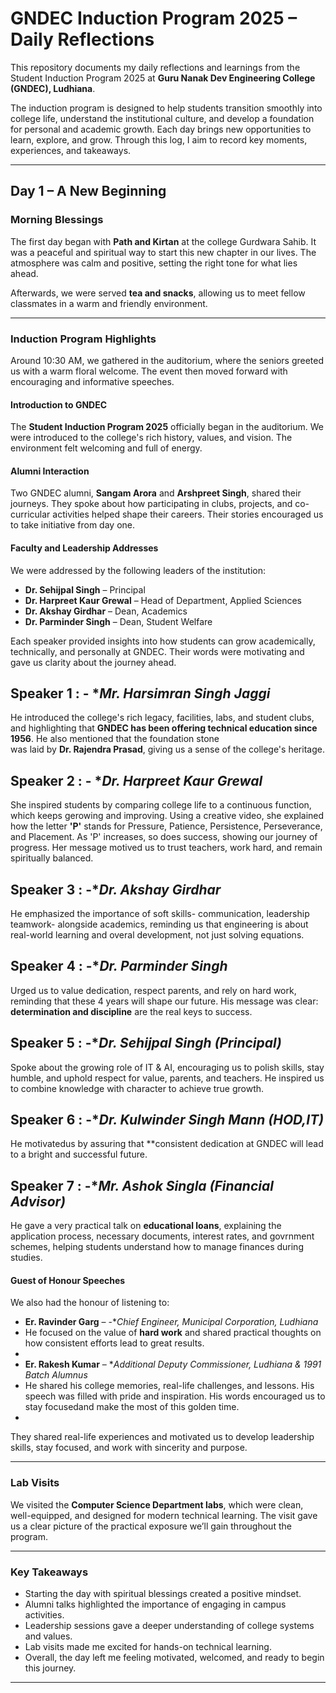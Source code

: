 # GNDEC Induction Program 2025 – Daily Reflections

This repository documents my daily reflections and learnings from the Student Induction Program 2025 at **Guru Nanak Dev Engineering College (GNDEC), Ludhiana**.

The induction program is designed to help students transition smoothly into college life, understand the institutional culture, and develop a foundation for personal and academic growth. Each day brings new opportunities to learn, explore, and grow. Through this log, I aim to record key moments, experiences, and takeaways.

---

## Day 1 – A New Beginning

### Morning Blessings

The first day began with **Path and Kirtan** at the college Gurdwara Sahib. It was a peaceful and spiritual way to start this new chapter in our lives. The atmosphere was calm and positive, setting the right tone for what lies ahead.

Afterwards, we were served **tea and snacks**, allowing us to meet fellow classmates in a warm and friendly environment.

---

### Induction Program Highlights
Around 10:30 AM, we gathered in the auditorium, where the seniors greeted us with a warm floral welcome. The event then moved forward with encouraging and informative speeches. 

#### Introduction to GNDEC

The **Student Induction Program 2025** officially began in the auditorium. We were introduced to the college's rich history, values, and vision. The environment felt welcoming and full of energy.

#### Alumni Interaction

Two GNDEC alumni, **Sangam Arora** and **Arshpreet Singh**, shared their journeys. They spoke about how participating in clubs, projects, and co-curricular activities helped shape their careers. Their stories encouraged us to take initiative from day one.

#### Faculty and Leadership Addresses

We were addressed by the following leaders of the institution:

- **Dr. Sehijpal Singh** – Principal  
- **Dr. Harpreet Kaur Grewal** – Head of Department, Applied Sciences  
- **Dr. Akshay Girdhar** – Dean, Academics  
- **Dr. Parminder Singh** – Dean, Student Welfare  

Each speaker provided insights into how students can grow academically, technically, and personally at GNDEC. Their words were motivating and gave us clarity about the journey ahead.

## Speaker 1 : - **Mr. Harsimran Singh Jaggi*
He introduced the college's rich legacy, facilities, labs, and student clubs, and highlighting that **GNDEC has been offering technical education since 1956**. He also mentioned that the foundation stone  
was laid by **Dr. Rajendra Prasad**, giving us a sense of the college's heritage.
## Speaker 2 : - **Dr. Harpreet Kaur Grewal* 
She inspired students by comparing college life to a continuous function, which keeps gerowing and improving. Using a creative video, she explained how the letter **'P'** stands for Pressure, Patience, Persistence, Perseverance, and Placement. As 'P' increases, so does success, showing our journey of progress. Her message motived us to trust teachers, work hard, and remain spiritually balanced.
## Speaker 3 : -**Dr. Akshay Girdhar*
He emphasized the importance of soft skills- communication, leadership teamwork- alongside academics, reminding us that engineering is about real-world learning and overal  development, not just solving 
equations.
## Speaker 4 : -**Dr. Parminder Singh*
Urged us to value dedication, respect parents, and rely on hard work, reminding that these 4 years will shape our future. His message was clear: **determination and discipline** are the real keys 
to success. 
## Speaker 5 : -**Dr. Sehijpal Singh (Principal)*
Spoke about the growing role of IT & AI, encouraging us to polish skills, stay humble, and uphold respect for value, parents, and teachers. He inspired us to combine knowledge with character to achieve true
growth. 
## Speaker 6 : -**Dr. Kulwinder Singh Mann (HOD,IT)*
He motivatedus by assuring that **consistent dedication at GNDEC will lead to a bright and successful future. 
## Speaker 7 : -**Mr. Ashok Singla (Financial Advisor)* 
He gave a very practical talk on **educational loans**, explaining the application process, necessary documents, interest rates, and govrnment schemes, helping students understand how to manage 
finances during studies. 

#### Guest of Honour Speeches

We also had the honour of listening to:

- **Er. Ravinder Garg** – -**Chief Engineer, Municipal Corporation, Ludhiana*
- He focused on the value of **hard work** and shared practical thoughts on how consistent efforts lead to great results. 
-   
- **Er. Rakesh Kumar** – **Additional Deputy Commissioner, Ludhiana & 1991 Batch Alumnus*
- He shared his college memories, real-life challenges, and lessons. His speech was filled with pride and inspiration. His words encouraged us to stay focusedand make the most of this golden time. 
-   

They shared real-life experiences and motivated us to develop leadership skills, stay focused, and work with sincerity and purpose.

---

### Lab Visits

We visited the **Computer Science Department labs**, which were clean, well-equipped, and designed for modern technical learning. The visit gave us a clear picture of the practical exposure we’ll gain 
throughout the program.

---

### Key Takeaways

- Starting the day with spiritual blessings created a positive mindset.  
- Alumni talks highlighted the importance of engaging in campus activities.  
- Leadership sessions gave a deeper understanding of college systems and values.  
- Lab visits made me excited for hands-on technical learning.  
- Overall, the day left me feeling motivated, welcomed, and ready to begin this journey.

---
